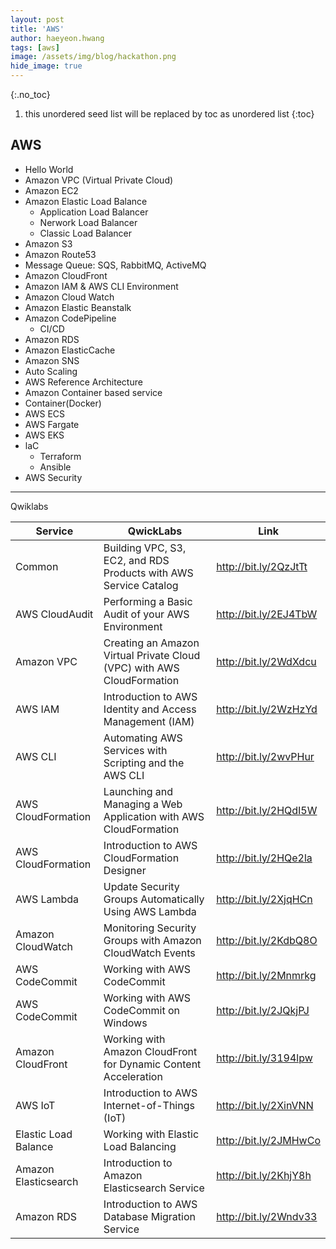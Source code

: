 ```yaml
---
layout: post
title: 'AWS' 
author: haeyeon.hwang
tags: [aws]
image: /assets/img/blog/hackathon.png
hide_image: true
---
```


{:.no_toc}
1. this unordered seed list will be replaced by toc as unordered list
{:toc}

## AWS

* Hello World
* Amazon VPC (Virtual Private Cloud)
* Amazon EC2
* Amazon Elastic Load  Balance
  - Application Load Balancer
  - Nerwork Load Balancer
  - Classic Load Balancer
* Amazon S3
* Amazon Route53
* Message Queue: SQS, RabbitMQ, ActiveMQ
* Amazon CloudFront
* Amazon IAM & AWS CLI Environment
* Amazon Cloud Watch
* Amazon Elastic Beanstalk
* Amazon CodePipeline
  - CI/CD
* Amazon RDS
* Amazon ElasticCache
* Amazon SNS
* Auto Scaling
* AWS Reference Architecture
* Amazon Container based service
* Container(Docker)
* AWS ECS
* AWS Fargate
* AWS EKS
* laC
  - Terraform
  - Ansible
* AWS Security

-----

Qwiklabs

Service|QwickLabs|Link
---|---|---
Common|Building VPC, S3, EC2, and RDS Products with AWS Service Catalog|http://bit.ly/2QzJtTt
AWS CloudAudit|Performing a Basic Audit of your AWS Environment|http://bit.ly/2EJ4TbW
Amazon VPC|Creating an Amazon Virtual Private Cloud (VPC) with AWS CloudFormation|http://bit.ly/2WdXdcu
AWS IAM|Introduction to AWS Identity and Access Management (IAM)|http://bit.ly/2WzHzYd
AWS CLI|Automating AWS Services with Scripting and the AWS CLI|http://bit.ly/2wvPHur
AWS CloudFormation|Launching and Managing a Web Application with AWS CloudFormation|http://bit.ly/2HQdI5W
AWS CloudFormation|Introduction to AWS CloudFormation Designer|http://bit.ly/2HQe2la
AWS Lambda|Update Security Groups Automatically Using AWS Lambda|http://bit.ly/2XjqHCn
Amazon CloudWatch|Monitoring Security Groups with Amazon CloudWatch Events|http://bit.ly/2KdbQ8O
AWS CodeCommit|Working with AWS CodeCommit|http://bit.ly/2Mnmrkg
AWS CodeCommit|Working with AWS CodeCommit on Windows|http://bit.ly/2JQkjPJ
Amazon CloudFront|Working with Amazon CloudFront for Dynamic Content Acceleration|http://bit.ly/3194lpw
AWS IoT|Introduction to AWS Internet-of-Things (IoT)|http://bit.ly/2XinVNN
Elastic Load Balance|Working with Elastic Load Balancing|http://bit.ly/2JMHwCo
Amazon Elasticsearch|Introduction to Amazon Elasticsearch Service|http://bit.ly/2KhjY8h
Amazon RDS|Introduction to AWS Database Migration Service|http://bit.ly/2Wndv33


